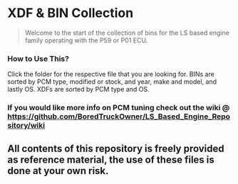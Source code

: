 # XDF & BIN Collection
  > Welcome to the start of the collection of bins for the LS based engine family operating with the P59 or P01 ECU.
  ### How to Use This?
   Click the folder for the respective file that you are looking for. BINs are sorted by PCM type, modified or stock, and year, make and model, and lastly OS. XDFs are sorted by PCM type and OS.
### If you would like more info on PCM tuning check out the wiki @ https://github.com/BoredTruckOwner/LS_Based_Engine_Repository/wiki
 
 ## All contents of this repository is freely provided as reference material, the use of these files is done at your own risk.
 

